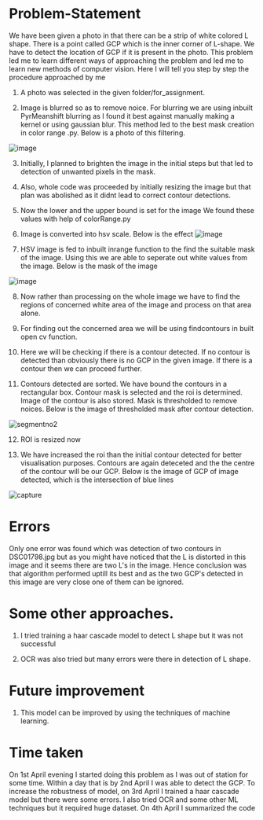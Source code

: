 # Problem-Statement
We have been given a photo in that there can be a strip of white colored L shape. There is a point called GCP which is the inner corner of L-shape.
We have to detect the location of GCP if it is present in the photo.
This problem led me to learn different ways of approaching the problem and led me to learn new methods of computer vision. Here I will tell you step by step the procedure approached by me

1. A photo was selected in the given folder/for_assignment.

2. Image is blurred so as to remove noice. For blurring we are using inbuilt PyrMeanshift  blurring as I found it best against manually making a kernel or using gaussian blur. This method led to the best mask creation in color range .py. Below is a photo of this filtering.

![image](https://user-images.githubusercontent.com/32903329/38299997-47dada22-3819-11e8-8c5d-4e93e27cea0d.png)

3. Initially, I planned to brighten the image in the initial steps but that led to detection of unwanted pixels in the mask.

4. Also, whole code was proceeded by initially resizing the image but that plan was abolished as it didnt lead to correct contour detections.

5. Now the lower and the upper bound is set for the image We found these values with help of colorRange.py

6. Image is converted into hsv scale. Below is the effect
![image](https://user-images.githubusercontent.com/32903329/38300459-751c6c48-381a-11e8-8c55-1b1dcb52f750.png)

7.  HSV image is fed to inbuilt inrange function to the find the suitable mask of the image. Using this we are able to seperate out white values from the image. Below is the mask of the image

![image](https://user-images.githubusercontent.com/32903329/38300637-eb348582-381a-11e8-9996-601c24ca0d19.png)

8. Now rather than processing on the whole image we have to find the regions of concerned white area of the image and process on that area alone.

9. For finding out the concerned area we will be using findcontours in built open cv function.

10. Here we will be checking if there is a contour detected.  If no contour is detected than obviously there is no GCP in the given image. If there is a contour then we can proceed further.

11. Contours detected are sorted. We have bound the contours in a rectangular box. Contour mask is selected and the roi is determined. Image of the contour is also stored. Mask is thresholded to remove noices. Below is the image of thresholded mask after contour detection.

![segmentno2](https://user-images.githubusercontent.com/32903329/38301902-8b6d3384-381e-11e8-8503-a1d0262ca50b.jpg)


12. ROI is resized now

12. We have increased the roi than the initial contour detected for better visualisation purposes.  Contours are again deteceted and the the centre of the contour will be our GCP. Below is the image of GCP of image detected, which is the intersection of blue lines

![capture](https://user-images.githubusercontent.com/32903329/38302093-23c5ffb2-381f-11e8-8ad8-39681fe82ce6.PNG)

# Errors

Only one error was found which was detection of two contours in DSC01798.jpg but as you might have noticed that the L is distorted in this image and it seems there are two L's in the image. Hence conclusion was that algorithm performed uptill its best and as the two GCP's detected in this image are very close one of them can be ignored.

# Some other approaches.
1. I tried training a haar cascade model to detect L shape but it was not successful 

2. OCR was also tried but many errors were there in detection of L shape.

# Future improvement

1. This model can be improved by using the techniques of machine learning.

# Time taken

On 1st April evening I started doing this problem as I was out of station for some time. Within a day that is by 2nd April I was able to detect the GCP.  To increase the robustness of model, on 3rd April I trained a haar cascade model but there were some errors. I also tried OCR and some other ML techniques but it required huge dataset.
On 4th April I summarized the code 
